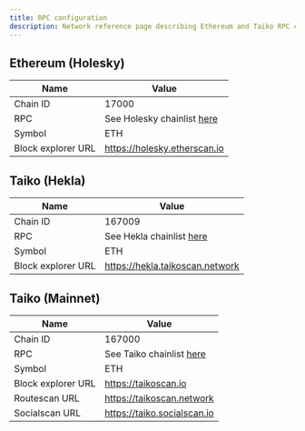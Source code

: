 ```yaml
---
title: RPC configuration
description: Network reference page describing Ethereum and Taiko RPC configurations.
---
```


## Ethereum (Holesky)

| Name               | Value                                                           |
| ------------------ | --------------------------------------------------------------- |
| Chain ID           | 17000                                                           |
| RPC                | See Holesky chainlist [here](https://chainlist.org/chain/17000) |
| Symbol             | ETH                                                             |
| Block explorer URL | https://holesky.etherscan.io                                    |

## Taiko (Hekla)

| Name               | Value                                                          |
| ------------------ | -------------------------------------------------------------- |
| Chain ID           | 167009                                                         |
| RPC                | See Hekla chainlist [here](https://chainlist.org/chain/167009) |
| Symbol             | ETH                                                            |
| Block explorer URL | https://hekla.taikoscan.network                                |

## Taiko (Mainnet)

| Name               | Value                                                          |
| ------------------ | -------------------------------------------------------------- |
| Chain ID           | 167000                                                         |
| RPC                | See Taiko chainlist [here](https://chainlist.org/chain/167000) |
| Symbol             | ETH                                                            |
| Block explorer URL | https://taikoscan.io                                           |
| Routescan URL      | https://taikoscan.network                                      |
| Socialscan URL     | https://taiko.socialscan.io                                    |
